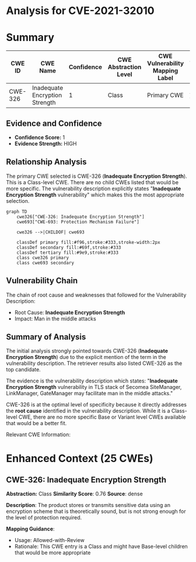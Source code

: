 # Analysis for CVE-2021-32010

# Summary
| CWE ID  | CWE Name                                            | Confidence | CWE Abstraction Level | CWE Vulnerability Mapping Label | CWE-Vulnerability Mapping Notes |
|---------|-----------------------------------------------------|------------|-----------------------|---------------------------------|---------------------------------|
| CWE-326 | Inadequate Encryption Strength                      | 1          | Class                 | Primary CWE                     | Allowed-with-Review           |

## Evidence and Confidence

*   **Confidence Score:** 1
*   **Evidence Strength:** HIGH

## Relationship Analysis
The primary CWE selected is CWE-326 (**Inadequate Encryption Strength**). This is a Class-level CWE. There are no child CWEs listed that would be more specific. The vulnerability description explicitly states "**Inadequate Encryption Strength** vulnerability" which makes this the most appropriate selection.

```mermaid
graph TD
    cwe326["CWE-326: Inadequate Encryption Strength"]
    cwe693["CWE-693: Protection Mechanism Failure"]
    
    cwe326 -->|CHILDOF| cwe693
    
    classDef primary fill:#f96,stroke:#333,stroke-width:2px
    classDef secondary fill:#69f,stroke:#333
    classDef tertiary fill:#9e9,stroke:#333
    class cwe326 primary
    class cwe693 secondary
```

## Vulnerability Chain
The chain of root cause and weaknesses that followed for the Vulnerability Description:
  - Root Cause: **Inadequate Encryption Strength**
  - Impact: Man in the middle attacks

## Summary of Analysis
The initial analysis strongly pointed towards CWE-326 (**Inadequate Encryption Strength**) due to the explicit mention of the term in the vulnerability description. The retriever results also listed CWE-326 as the top candidate.

The evidence is the vulnerability description which states: "**Inadequate Encryption Strength** vulnerability in TLS stack of Secomea SiteManager, LinkManager, GateManager may facilitate man in the middle attacks."

CWE-326 is at the optimal level of specificity because it directly addresses the **root cause** identified in the vulnerability description. While it is a Class-level CWE, there are no more specific Base or Variant level CWEs available that would be a better fit.

Relevant CWE Information:

# Enhanced Context (25 CWEs)

## CWE-326: Inadequate Encryption Strength
**Abstraction:** Class
**Similarity Score**: 0.76
**Source**: dense

**Description**:
The product stores or transmits sensitive data using an encryption scheme that is theoretically sound, but is not strong enough for the level of protection required.

**Mapping Guidance**:
- Usage: Allowed-with-Review
- Rationale: This CWE entry is a Class and might have Base-level children that would be more appropriate